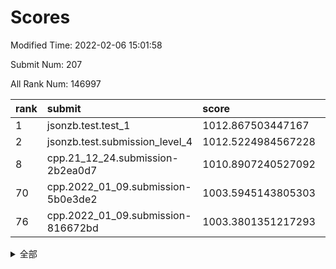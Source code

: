 # Scores

Modified Time: 2022-02-06 15:01:58

Submit Num: 207

All Rank Num: 146997

| rank |               submit               |       score        |       sigma        | pk_num |
| :--- | :--------------------------------- | :----------------- | :----------------- | :----- |
| 1    | jsonzb.test.test_1                 | 1012.867503447167  | 0.8060985852473289 | 2847   |
| 2    | jsonzb.test.submission_level_4     | 1012.5224984567228 | 0.7895340378439234 | 2845   |
| 8    | cpp.21_12_24.submission-2b2ea0d7   | 1010.8907240527092 | 0.754386451150923  | 2845   |
| 70   | cpp.2022_01_09.submission-5b0e3de2 | 1003.5945143805303 | 0.7158963153501983 | 2838   |
| 76   | cpp.2022_01_09.submission-816672bd | 1003.3801351217293 | 0.7006847342340274 | 2842   |


<details>
<summary>全部</summary>

| rank |                 submit                 |       score        |       sigma        | pk_num |
| :--- | :------------------------------------- | :----------------- | :----------------- | :----- |
| 1    | jsonzb.test.test_1                     | 1012.867503447167  | 0.8060985852473289 | 2847   |
| 2    | jsonzb.test.submission_level_4         | 1012.5224984567228 | 0.7895340378439234 | 2845   |
| 3    | gobigger.level_3.submission_level_3_8  | 1011.7148677466628 | 0.77627919554897   | 2836   |
| 4    | gobigger.level_3.submission_level_3_13 | 1011.4343177356101 | 0.7790642821564125 | 2839   |
| 5    | gobigger.level_3.submission_level_3_35 | 1011.2112711764165 | 0.7572283997466377 | 2840   |
| 6    | gobigger.level_3.submission_level_3_6  | 1011.1418562991013 | 0.764120606222866  | 2839   |
| 7    | gobigger.level_3.submission_level_3_2  | 1010.9104665290274 | 0.7451212185565896 | 2843   |
| 8    | cpp.21_12_24.submission-2b2ea0d7       | 1010.8907240527092 | 0.754386451150923  | 2845   |
| 9    | gobigger.level_3.submission_level_3_5  | 1010.863900954754  | 0.7834618518622007 | 2843   |
| 10   | gobigger.level_3.submission_level_3_45 | 1010.6616560757795 | 0.773146947509865  | 2836   |
| 11   | gobigger.level_3.submission_level_3_19 | 1010.6271527616768 | 0.7680471324105466 | 2843   |
| 12   | gobigger.level_3.submission_level_3_25 | 1010.6165772991056 | 0.7611879387970336 | 2844   |
| 13   | gobigger.level_3.submission_level_3_49 | 1010.5968885462823 | 0.7651990417302547 | 2837   |
| 14   | gobigger.level_3.submission_level_3_40 | 1010.5293072279321 | 0.7765776107231677 | 2842   |
| 15   | gobigger.level_3.submission_level_3_46 | 1010.521510834426  | 0.7795275782906508 | 2841   |
| 16   | gobigger.level_3.submission_level_3_30 | 1010.4184644277424 | 0.7793788398268189 | 2846   |
| 17   | gobigger.level_3.submission_level_3_38 | 1010.3918657735777 | 0.7590204515009586 | 2838   |
| 18   | gobigger.level_3.submission_level_3_43 | 1010.321351567354  | 0.7647476051895346 | 2841   |
| 19   | gobigger.level_3.submission_level_3_36 | 1010.309921839101  | 0.7865538839183602 | 2845   |
| 20   | gobigger.level_3.submission_level_3_44 | 1010.2196790270743 | 0.7502120817832171 | 2841   |
| 21   | gobigger.level_3.submission_level_3_27 | 1010.1881734855888 | 0.7522083044715208 | 2842   |
| 22   | gobigger.level_3.submission_level_3_37 | 1010.0739375207131 | 0.7647754540001167 | 2848   |
| 23   | gobigger.level_3.submission_level_3_12 | 1010.0003663810824 | 0.7541029295834439 | 2835   |
| 24   | gobigger.level_3.submission_level_3_42 | 1009.9328589013344 | 0.7703235231454778 | 2836   |
| 25   | gobigger.level_3.submission_level_3_33 | 1009.9279571966553 | 0.7503362755830199 | 2839   |
| 26   | gobigger.level_3.submission_level_3_22 | 1009.9055377213522 | 0.7397621856839964 | 2838   |
| 27   | gobigger.level_3.submission_level_3_7  | 1009.8689839848166 | 0.7684392605274827 | 2846   |
| 28   | gobigger.level_3.submission_level_3_29 | 1009.8448859557918 | 0.7770883462422637 | 2837   |
| 29   | gobigger.level_3.submission_level_3_17 | 1009.8225253395873 | 0.76327685634523   | 2837   |
| 30   | gobigger.level_3.submission_level_3_3  | 1009.8144230600585 | 0.7488781797039314 | 2838   |
| 31   | gobigger.level_3.submission_level_3_1  | 1009.7187953976968 | 0.7436603698198976 | 2834   |
| 32   | gobigger.level_3.submission_level_3_11 | 1009.680314030767  | 0.7559484397557059 | 2836   |
| 33   | gobigger.level_3.submission_level_3_48 | 1009.6356736886304 | 0.7708625914672055 | 2842   |
| 34   | gobigger.level_3.submission_level_3_32 | 1009.621928915091  | 0.7663875387611379 | 2837   |
| 35   | gobigger.level_3.submission_level_3_28 | 1009.6100519519891 | 0.7654916658283991 | 2839   |
| 36   | gobigger.level_3.submission_level_3_47 | 1009.5773692165408 | 0.7609959321954999 | 2839   |
| 37   | gobigger.level_3.submission_level_3_23 | 1009.5669097497649 | 0.755569353431807  | 2840   |
| 38   | gobigger.level_3.submission_level_3_4  | 1009.5190241338616 | 0.726029160283845  | 2841   |
| 39   | gobigger.level_3.submission_level_3_31 | 1009.4777136488784 | 0.7562597613801078 | 2839   |
| 40   | gobigger.level_3.submission_level_3_21 | 1009.4612330826018 | 0.7625258488694358 | 2842   |
| 41   | gobigger.level_3.submission_level_3_9  | 1009.4436651509843 | 0.7412126051727747 | 2838   |
| 42   | gobigger.level_3.submission_level_3_15 | 1009.3127059165498 | 0.7460685477871678 | 2835   |
| 43   | gobigger.level_3.submission_level_3_16 | 1009.301268449875  | 0.7526555533075111 | 2839   |
| 44   | gobigger.level_3.submission_level_3_0  | 1009.2574432908846 | 0.7592442418023662 | 2839   |
| 45   | gobigger.level_3.submission_level_3_41 | 1009.2367032800648 | 0.7409826837639499 | 2841   |
| 46   | gobigger.level_3.submission_level_3_39 | 1009.2252423235728 | 0.7425900814661843 | 2836   |
| 47   | gobigger.level_3.submission_level_3_34 | 1009.1757778637332 | 0.7489781514264104 | 2841   |
| 48   | gobigger.level_3.submission_level_3_24 | 1009.0571262255235 | 0.7621601949623221 | 2841   |
| 49   | gobigger.level_3.submission_level_3_14 | 1008.9981070783809 | 0.7627971738693912 | 2838   |
| 50   | gobigger.level_3.submission_level_3_10 | 1008.9494968632222 | 0.7424395233623765 | 2842   |
| 51   | gobigger.level_3.submission_level_3_18 | 1008.690113244153  | 0.7438049346635623 | 2844   |
| 52   | gobigger.level_3.submission_level_3_26 | 1008.2129277821067 | 0.7299944045176145 | 2838   |
| 53   | gobigger.level_3.submission_level_3_20 | 1008.0597121940626 | 0.7545974226610355 | 2839   |
| 54   | gobigger.level_1.submission_level_1_11 | 1005.656985604438  | 0.7271359298005924 | 2838   |
| 55   | gobigger.level_1.submission_level_1_22 | 1004.6161093477438 | 0.7372051131276839 | 2838   |
| 56   | gobigger.level_1.submission_level_1_43 | 1004.4917764935888 | 0.7209199634462607 | 2840   |
| 57   | gobigger.level_1.submission_level_1_34 | 1004.2076248198126 | 0.719829927854479  | 2836   |
| 58   | gobigger.level_1.submission_level_1_6  | 1004.0991534267854 | 0.7263268150996851 | 2840   |
| 59   | gobigger.level_1.submission_level_1_3  | 1003.9797868053514 | 0.724427440023575  | 2839   |
| 60   | gobigger.level_1.submission_level_1_5  | 1003.913039022827  | 0.7222910659012745 | 2842   |
| 61   | gobigger.level_1.submission_level_1_33 | 1003.9103246213391 | 0.7261603301320468 | 2840   |
| 62   | gobigger.level_1.submission_level_1_41 | 1003.8959664543542 | 0.7259840757844971 | 2839   |
| 63   | gobigger.level_1.submission_level_1_29 | 1003.8660887980255 | 0.7179846203160839 | 2842   |
| 64   | gobigger.level_1.submission_level_1_9  | 1003.8029198044208 | 0.7030094795883444 | 2840   |
| 65   | gobigger.level_1.submission_level_1_15 | 1003.8002078879939 | 0.7178487195447659 | 2841   |
| 66   | gobigger.level_1.submission_level_1_21 | 1003.7933801525453 | 0.7164385632833475 | 2845   |
| 67   | gobigger.level_1.submission_level_1_14 | 1003.7051961230488 | 0.7161100605090625 | 2837   |
| 68   | gobigger.level_1.submission_level_1_31 | 1003.6291505594362 | 0.7227080241251433 | 2840   |
| 69   | gobigger.level_1.submission_level_1_1  | 1003.6112695264815 | 0.722524022151714  | 2845   |
| 70   | cpp.2022_01_09.submission-5b0e3de2     | 1003.5945143805303 | 0.7158963153501983 | 2838   |
| 71   | gobigger.level_1.submission_level_1_38 | 1003.5762720453466 | 0.7160940026513039 | 2836   |
| 72   | gobigger.level_1.submission_level_1_17 | 1003.4868025930215 | 0.7177847342185115 | 2840   |
| 73   | gobigger.level_1.submission_level_1_23 | 1003.4632804083246 | 0.7072671664342521 | 2838   |
| 74   | gobigger.level_1.submission_level_1_12 | 1003.4128850170772 | 0.7152360661572931 | 2843   |
| 75   | gobigger.level_1.submission_level_1_28 | 1003.400645059377  | 0.712847892470583  | 2847   |
| 76   | cpp.2022_01_09.submission-816672bd     | 1003.3801351217293 | 0.7006847342340274 | 2842   |
| 77   | gobigger.level_1.submission_level_1_0  | 1003.3783809197263 | 0.707482020187283  | 2848   |
| 78   | gobigger.level_1.submission_level_1_46 | 1003.3746751802028 | 0.7081634856807211 | 2837   |
| 79   | gobigger.level_1.submission_level_1_7  | 1003.3685201091283 | 0.7167724460379434 | 2841   |
| 80   | gobigger.level_1.submission_level_1_47 | 1003.3609905434889 | 0.7129366993218481 | 2841   |
| 81   | gobigger.level_1.submission_level_1_42 | 1003.3586179609372 | 0.7074114886179341 | 2838   |
| 82   | gobigger.level_1.submission_level_1_39 | 1003.2592149556207 | 0.7247458931688464 | 2835   |
| 83   | gobigger.level_1.submission_level_1_40 | 1003.2266462958916 | 0.7189410070682346 | 2842   |
| 84   | gobigger.level_1.submission_level_1_18 | 1003.1035890888833 | 0.7087803015180787 | 2839   |
| 85   | gobigger.level_1.submission_level_1_44 | 1003.1034619615301 | 0.7097885454527089 | 2844   |
| 86   | gobigger.level_1.submission_level_1_10 | 1003.0878238815278 | 0.7125532580023198 | 2843   |
| 87   | gobigger.level_1.submission_level_1_26 | 1003.0851498322526 | 0.7145450783408317 | 2838   |
| 88   | gobigger.level_1.submission_level_1_2  | 1002.9766990178871 | 0.7111709142220323 | 2843   |
| 89   | gobigger.level_1.submission_level_1_27 | 1002.9468414765678 | 0.7152329459118464 | 2842   |
| 90   | gobigger.level_1.submission_level_1_25 | 1002.9294451872881 | 0.7217188966888901 | 2840   |
| 91   | gobigger.level_1.submission_level_1_19 | 1002.9267091374365 | 0.7232374643511182 | 2838   |
| 92   | gobigger.level_1.submission_level_1_24 | 1002.7999490771554 | 0.7144189471573997 | 2842   |
| 93   | gobigger.level_1.submission_level_1_16 | 1002.7663949020452 | 0.713300418139101  | 2836   |
| 94   | gobigger.level_1.submission_level_1_37 | 1002.7629449291194 | 0.7139396658039058 | 2841   |
| 95   | gobigger.level_1.submission_level_1_49 | 1002.510024463316  | 0.7055961096992988 | 2843   |
| 96   | gobigger.level_1.submission_level_1_32 | 1002.446851077535  | 0.7046074904501728 | 2843   |
| 97   | gobigger.level_1.submission_level_1_35 | 1002.3889474917693 | 0.7107754734474154 | 2833   |
| 98   | gobigger.level_1.submission_level_1_8  | 1002.3555129592982 | 0.7084960210917611 | 2839   |
| 99   | gobigger.level_1.submission_level_1_13 | 1002.3198644780574 | 0.7167814757162195 | 2842   |
| 100  | gobigger.level_1.submission_level_1_36 | 1002.2002480331921 | 0.7089659478288822 | 2839   |
| 101  | gobigger.level_1.submission_level_1_30 | 1002.1332763300494 | 0.7060964149640302 | 2842   |
| 102  | gobigger.level_1.submission_level_1_45 | 1002.0965516777324 | 0.7106490858995568 | 2839   |
| 103  | gobigger.level_1.submission_level_1_20 | 1001.7786820245541 | 0.702185900644213  | 2839   |
| 104  | gobigger.level_1.submission_level_1_4  | 1001.6348823910379 | 0.7087172355298453 | 2847   |
| 105  | gobigger.level_1.submission_level_1_48 | 1001.5882154123927 | 0.6959016535756848 | 2842   |
| 106  | gobigger.random.submission_random_7    | 997.5282875358907  | 0.7032336442795075 | 2840   |
| 107  | gobigger.random.submission_random_48   | 997.5108010483052  | 0.7040859701538393 | 2839   |
| 108  | gobigger.random.submission_random_25   | 997.2229587309712  | 0.6985695874933864 | 2845   |
| 109  | gobigger.random.submission_random_13   | 997.1633347892432  | 0.7028835905578921 | 2841   |
| 110  | gobigger.random.submission_random_32   | 997.0577721730418  | 0.715719273103128  | 2845   |
| 111  | gobigger.random.submission_random_40   | 997.0394007852478  | 0.6994271990622392 | 2835   |
| 112  | gobigger.random.submission_random_24   | 997.0183482834034  | 0.7081959976342967 | 2841   |
| 113  | gobigger.random.submission_random_21   | 996.8377041889424  | 0.7049087045551224 | 2839   |
| 114  | gobigger.random.submission_random_42   | 996.6201445532364  | 0.6984443751466894 | 2842   |
| 115  | gobigger.random.submission_random_9    | 996.5834938287054  | 0.7310260396528312 | 2839   |
| 116  | gobigger.random.submission_random_44   | 996.4927084620006  | 0.7028621286886402 | 2845   |
| 117  | gobigger.random.submission_random_3    | 996.4868142180123  | 0.7130062683191349 | 2842   |
| 118  | gobigger.random.submission_random_41   | 996.44845723767    | 0.710570565315702  | 2845   |
| 119  | gobigger.random.submission_random_28   | 996.430505146056   | 0.7138738098631568 | 2842   |
| 120  | gobigger.random.submission_random_38   | 996.3930802649606  | 0.702662458259115  | 2839   |
| 121  | gobigger.random.submission_random_46   | 996.2227439950462  | 0.7190291507508806 | 2843   |
| 122  | gobigger.random.submission_random_47   | 996.19958940333    | 0.7017530994241491 | 2845   |
| 123  | gobigger.random.submission_random_22   | 996.1145774044235  | 0.7122777310800942 | 2843   |
| 124  | gobigger.random.submission_random_45   | 996.1136967597598  | 0.7133168810020202 | 2835   |
| 125  | gobigger.random.submission_random_2    | 996.0414160796931  | 0.6986034795227265 | 2842   |
| 126  | gobigger.random.submission_random_5    | 996.0229535455918  | 0.7087171115546175 | 2844   |
| 127  | gobigger.random.submission_random_8    | 996.0125061331693  | 0.7084119236216904 | 2841   |
| 128  | gobigger.random.submission_random_23   | 995.9455115696533  | 0.7314454038917537 | 2839   |
| 129  | gobigger.random.submission_random_26   | 995.9392537595271  | 0.7067366585910567 | 2843   |
| 130  | gobigger.random.submission_random_27   | 995.9054994433656  | 0.7213651296221789 | 2840   |
| 131  | gobigger.random.submission_random_37   | 995.8657020637278  | 0.7066452652277686 | 2836   |
| 132  | gobigger.random.submission_random_31   | 995.8286189588033  | 0.7119515118176281 | 2844   |
| 133  | gobigger.random.submission_random_35   | 995.7764343153327  | 0.7138894946864051 | 2838   |
| 134  | gobigger.random.submission_random_17   | 995.7608717183164  | 0.7136035898477993 | 2839   |
| 135  | gobigger.random.submission_random_0    | 995.7508137595935  | 0.7027160886123839 | 2841   |
| 136  | gobigger.random.submission_random_11   | 995.737232638589   | 0.7190549767103162 | 2844   |
| 137  | gobigger.random.submission_random_6    | 995.7216430248791  | 0.6960620242960827 | 2842   |
| 138  | gobigger.random.submission_random_19   | 995.6476596469258  | 0.7111316958780062 | 2843   |
| 139  | gobigger.random.submission_random_18   | 995.556887589105   | 0.7000783714259584 | 2844   |
| 140  | gobigger.random.submission_random_29   | 995.5551444167768  | 0.7114573165873457 | 2839   |
| 141  | gobigger.random.submission_random_12   | 995.5353279652007  | 0.714531802118406  | 2841   |
| 142  | gobigger.random.submission_random_16   | 995.3902930858989  | 0.7044177008503664 | 2839   |
| 143  | gobigger.random.submission_random_10   | 995.3800006170544  | 0.7254620192422409 | 2837   |
| 144  | gobigger.random.submission_random_20   | 995.3116095876377  | 0.6987359229813129 | 2834   |
| 145  | gobigger.random.submission_random_30   | 995.3079631865321  | 0.7196409677597077 | 2833   |
| 146  | gobigger.level_2.submission_level_2_19 | 995.2827091600733  | 0.7191019237100474 | 2846   |
| 147  | gobigger.random.submission_random_4    | 995.2757265427008  | 0.7060486713536358 | 2845   |
| 148  | gobigger.random.submission_random_43   | 995.2282274121652  | 0.7164147068646131 | 2843   |
| 149  | gobigger.random.submission_random_33   | 995.0824064504686  | 0.7216471844078248 | 2838   |
| 150  | gobigger.random.submission_random_49   | 995.0128886067657  | 0.7150729788982922 | 2842   |
| 151  | gobigger.random.submission_random_39   | 994.9101651118203  | 0.7071089532102278 | 2843   |
| 152  | gobigger.random.submission_random_36   | 994.90903787214    | 0.7292027878909987 | 2842   |
| 153  | gobigger.random.submission_random_15   | 994.7838609380454  | 0.7252067500838447 | 2839   |
| 154  | gobigger.level_2.submission_level_2_16 | 994.5799145457397  | 0.7192849467571881 | 2836   |
| 155  | gobigger.random.submission_random_1    | 994.5025696588859  | 0.7297933542533661 | 2845   |
| 156  | gobigger.random.submission_random_14   | 994.3595336735309  | 0.7266871069871117 | 2839   |
| 157  | gobigger.random.submission_random_34   | 994.3443473864404  | 0.7245926546426277 | 2837   |
| 158  | gobigger.level_2.submission_level_2_24 | 993.6263398824758  | 0.7312224557370627 | 2842   |
| 159  | gobigger.level_2.submission_level_2_23 | 993.6076592426427  | 0.7144607864399748 | 2841   |
| 160  | gobigger.level_2.submission_level_2_47 | 993.580756806571   | 0.7266662974950718 | 2839   |
| 161  | gobigger.level_2.submission_level_2_12 | 993.4785592014995  | 0.7361217865492858 | 2846   |
| 162  | gobigger.level_2.submission_level_2_30 | 993.3964304420778  | 0.7460043337820176 | 2840   |
| 163  | gobigger.level_2.submission_level_2_7  | 993.2730794509023  | 0.7230981535326461 | 2841   |
| 164  | gobigger.level_2.submission_level_2_15 | 993.0015434946836  | 0.7613339446681153 | 2836   |
| 165  | gobigger.level_2.submission_level_2_37 | 992.9476718456245  | 0.7479332821582053 | 2844   |
| 166  | gobigger.level_2.submission_level_2_13 | 992.8957740516051  | 0.744001216248779  | 2843   |
| 167  | gobigger.level_2.submission_level_2_38 | 992.8614626501002  | 0.7427375951905434 | 2842   |
| 168  | gobigger.level_2.submission_level_2_9  | 992.7872260322443  | 0.7316151094405309 | 2836   |
| 169  | gobigger.level_2.submission_level_2_29 | 992.711145145338   | 0.7339072005836317 | 2841   |
| 170  | gobigger.level_2.submission_level_2_42 | 992.6895130848378  | 0.7392905783237315 | 2839   |
| 171  | gobigger.level_2.submission_level_2_28 | 992.6760249560524  | 0.7363181100160379 | 2842   |
| 172  | gobigger.level_2.submission_level_2_1  | 992.5047657958804  | 0.7455587204415701 | 2840   |
| 173  | gobigger.level_2.submission_level_2_26 | 992.4653771311737  | 0.7226066090353453 | 2841   |
| 174  | gobigger.level_2.submission_level_2_4  | 992.4105151246015  | 0.7501062566464375 | 2835   |
| 175  | gobigger.level_2.submission_level_2_18 | 992.4002339643293  | 0.7283204972908953 | 2839   |
| 176  | gobigger.level_2.submission_level_2_45 | 992.3483618786476  | 0.7340554015015833 | 2836   |
| 177  | gobigger.level_2.submission_level_2_20 | 992.3285314783028  | 0.74849882806414   | 2840   |
| 178  | gobigger.level_2.submission_level_2_11 | 992.2874357218082  | 0.7595731749463147 | 2844   |
| 179  | gobigger.level_2.submission_level_2_36 | 992.2438679380527  | 0.750558723419397  | 2838   |
| 180  | gobigger.level_2.submission_level_2_48 | 992.237514759304   | 0.7487038311422004 | 2840   |
| 181  | gobigger.level_2.submission_level_2_14 | 992.1206655043987  | 0.7486784630805456 | 2841   |
| 182  | gobigger.level_2.submission_level_2_25 | 992.0944576033278  | 0.7557850576749643 | 2834   |
| 183  | gobigger.level_2.submission_level_2_34 | 992.0887451087376  | 0.7487218128157069 | 2839   |
| 184  | gobigger.level_2.submission_level_2_17 | 992.064449374768   | 0.7408944775029959 | 2844   |
| 185  | gobigger.level_2.submission_level_2_46 | 991.9853105956022  | 0.7492917006653964 | 2842   |
| 186  | gobigger.level_2.submission_level_2_49 | 991.8880385041136  | 0.7455776909804394 | 2841   |
| 187  | gobigger.level_2.submission_level_2_22 | 991.8796468772598  | 0.740839247294841  | 2840   |
| 188  | gobigger.level_2.submission_level_2_27 | 991.7318944824297  | 0.7377844729092797 | 2840   |
| 189  | gobigger.level_2.submission_level_2_31 | 991.7020776922902  | 0.7609165350483061 | 2841   |
| 190  | gobigger.level_2.submission_level_2_2  | 991.678263458175   | 0.7444262311829537 | 2841   |
| 191  | gobigger.level_2.submission_level_2_41 | 991.600896985856   | 0.7535348911533476 | 2841   |
| 192  | gobigger.level_2.submission_level_2_33 | 991.5909187658882  | 0.7369279544263063 | 2843   |
| 193  | gobigger.level_2.submission_level_2_10 | 991.5077024101937  | 0.7592914012951323 | 2843   |
| 194  | gobigger.level_2.submission_level_2_39 | 991.4889741435916  | 0.7722732357662713 | 2847   |
| 195  | gobigger.level_2.submission_level_2_8  | 991.4690182501176  | 0.76710469227546   | 2836   |
| 196  | gobigger.level_2.submission_level_2_0  | 991.4548904196566  | 0.7478120454365362 | 2833   |
| 197  | gobigger.level_2.submission_level_2_35 | 991.4370152209003  | 0.7456663391936925 | 2844   |
| 198  | gobigger.level_2.submission_level_2_6  | 991.3382420797485  | 0.7479296786501228 | 2844   |
| 199  | gobigger.level_2.submission_level_2_21 | 991.2403293245875  | 0.7623875689955072 | 2846   |
| 200  | gobigger.level_2.submission_level_2_44 | 991.097654002821   | 0.7483040854115381 | 2842   |
| 201  | gobigger.level_2.submission_level_2_43 | 990.9264977868515  | 0.762510014926107  | 2847   |
| 202  | gobigger.level_2.submission_level_2_32 | 990.840778002327   | 0.7448580290731038 | 2841   |
| 203  | gobigger.level_2.submission_level_2_5  | 990.5994378617362  | 0.7734197894034803 | 2839   |
| 204  | gobigger.level_2.submission_level_2_40 | 990.3603470113278  | 0.7599024554620748 | 2843   |
| 205  | gobigger.level_2.submission_level_2_3  | 990.1423216864221  | 0.7810518752602665 | 2836   |
| 206  | gobigger.none.submission_none_0        | 975.369915779164   | 1.4237632797171025 | 2843   |
| 207  | gobigger.none.submission_none_1        | 974.7193148993854  | 1.610046275972596  | 2843   |

</details>